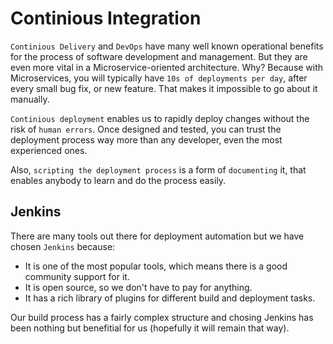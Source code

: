 # Continious Integration
`Continious Delivery` and `DevOps` have many well known operational benefits for the process of software development and management. But they are even more vital in a Microservice-oriented architecture. Why? Because with Microservices, you will typically have `10s of deployments per day`, after every small bug fix, or new feature. That makes it impossible to go about it manually.

`Continious deployment` enables us to rapidly deploy changes without the risk of `human errors`. Once designed and tested, you can trust the deployment process way more than any developer, even the most experienced ones.

Also, `scripting the deployment process` is a form of `documenting` it, that enables anybody to learn and do the process easily.


## Jenkins
There are many tools out there for deployment automation but we have chosen `Jenkins` because:

- It is one of the most popular tools, which means there is a good community support for it.
- It is open source, so we don't have to pay for anything.
- It has a rich library of plugins for different build and deployment tasks.

Our build process has a fairly complex structure and chosing Jenkins has been nothing but benefitial for us (hopefully it will remain that way). 

